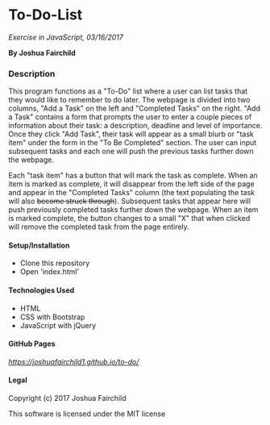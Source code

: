 # **To-Do-List**

*Exercise in JavaScript, 03/16/2017*

**By Joshua Fairchild**

### Description
This program functions as a "To-Do" list where a user can list tasks that they would like to remember to do later. The webpage is divided into two columns, "Add a Task" on the left and "Completed Tasks" on the right. "Add a Task" contains a form that prompts the user to enter a couple pieces of information about their task: a description, deadline and level of importance. Once they click "Add Task", their task will appear as a small blurb or "task item" under the form in the "To Be Completed" section. The user can input subsequent tasks and each one will push the previous tasks further down the webpage.

Each "task item" has a button that will mark the task as complete. When an item is marked as complete, it will disappear from the left side of the page and appear in the "Completed Tasks" column (the text populating the task will also ~~become struck through~~). Subsequent tasks that appear here will push previously completed tasks further down the webpage. When an item is marked complete, the button changes to a small "X" that when clicked will remove the completed task from the page entirely.

#### Setup/Installation
* Clone this repository
* Open 'index.html'

#### Technologies Used
* HTML
* CSS with Bootstrap
* JavaScript with jQuery

#### GitHub Pages
*https://joshuafairchild1.github.io/to-do/*

#### Legal
Copyright (c) 2017 Joshua Fairchild

This software is licensed under the MIT license
